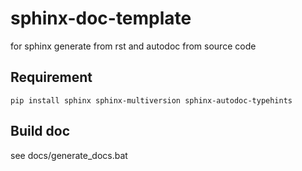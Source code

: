 # sphinx-doc-template

for sphinx generate from rst and autodoc from source code

## Requirement

```
pip install sphinx sphinx-multiversion sphinx-autodoc-typehints

```

## Build doc

see docs/generate_docs.bat